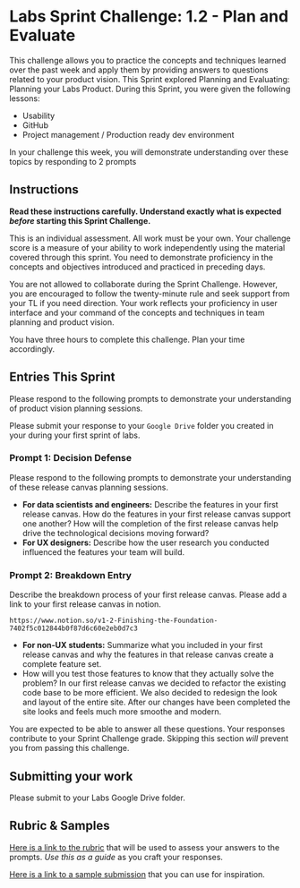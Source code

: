 # Labs Sprint Challenge: 1.2 - Plan and Evaluate

This challenge allows you to practice the concepts and techniques learned over the past week and apply them by providing answers to questions related to your product vision. This Sprint explored Planning and Evaluating: Planning your Labs Product. During this Sprint, you were given the following lessons:

- Usability
- GitHub
- Project management / Production ready dev environment

In your challenge this week, you will demonstrate understanding over these topics by responding to 2 prompts

## Instructions

**Read these instructions carefully. Understand exactly what is expected _before_ starting this Sprint Challenge.**

This is an individual assessment. All work must be your own. Your challenge score is a measure of your ability to work independently using the material covered through this sprint. You need to demonstrate proficiency in the concepts and objectives introduced and practiced in preceding days.

You are not allowed to collaborate during the Sprint Challenge. However, you are encouraged to follow the twenty-minute rule and seek support from your TL if you need direction. Your work reflects your proficiency in user interface and your command of the concepts and techniques in team planning and product vision.

You have three hours to complete this challenge. Plan your time accordingly.

## Entries This Sprint

Please respond to the following prompts to demonstrate your understanding of product vision planning sessions.

Please submit your response to your `Google Drive` folder you created in your during your first sprint of labs.

### Prompt 1: Decision Defense

Please respond to the following prompts to demonstrate your understanding of these release canvas planning sessions.

- **For data scientists and engineers:** Describe the features in your first release canvas. How do the features in your first release canvas support one another? How will the completion of the first release canvas help drive the technological decisions moving forward?
- **For UX designers:** Describe how the user research you conducted influenced the features your team will build.

### Prompt 2: Breakdown Entry

Describe the breakdown process of your first release canvas. Please add a link to your first release canvas in notion.

    https://www.notion.so/v1-2-Finishing-the-Foundation-7402f5c012844b0f87d6c60e2eb0d7c3

- **For non-UX students:** Summarize what you included in your first release canvas and why the features in that release canvas create a complete feature set.
- How will you test those features to know that they actually solve the problem?
    In our first release canvas we decided to refactor the existing code base to be more efficient. We also
    decided to redesign the look and layout of the entire site. After our changes have been completed the site looks and feels much more smoothe and modern.

You are expected to be able to answer all these questions. Your responses contribute to your Sprint Challenge grade. Skipping this section _will_ prevent you from passing this challenge.

## Submitting your work

Please submit to your Labs Google Drive folder.

## Rubric & Samples


[Here is a link to the rubric](https://www.notion.so/lambdaschool/1-2-Decision-Defense-Entry-Rubric-Plan-and-evaluate-0064ad34a2ca41d3a3121f80d82fe9c4) that will be used to assess your answers to the prompts. _Use this as a guide_ as you craft your responses.

[Here is a link to a sample submission](https://www.notion.so/lambdaschool/1-2-Defense-Breakdown-Entry-Plan-and-Evaluate-205694abdd4e4f83a899a90e478df27c) that you can use for inspiration.
